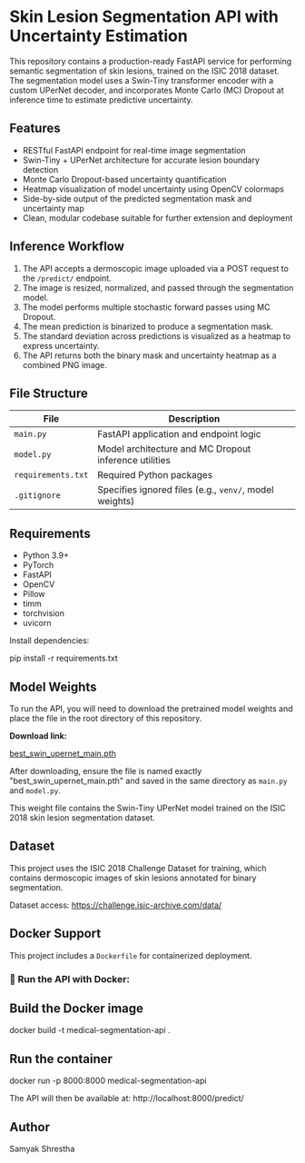 # Skin Lesion Segmentation API with Uncertainty Estimation

This repository contains a production-ready FastAPI service for performing semantic segmentation of skin lesions, trained on the ISIC 2018 dataset. The segmentation model uses a Swin-Tiny transformer encoder with a custom UPerNet decoder, and incorporates Monte Carlo (MC) Dropout at inference time to estimate predictive uncertainty.

## Features

- RESTful FastAPI endpoint for real-time image segmentation
- Swin-Tiny + UPerNet architecture for accurate lesion boundary detection
- Monte Carlo Dropout-based uncertainty quantification
- Heatmap visualization of model uncertainty using OpenCV colormaps
- Side-by-side output of the predicted segmentation mask and uncertainty map
- Clean, modular codebase suitable for further extension and deployment

## Inference Workflow

1. The API accepts a dermoscopic image uploaded via a POST request to the `/predict/` endpoint.
2. The image is resized, normalized, and passed through the segmentation model.
3. The model performs multiple stochastic forward passes using MC Dropout.
4. The mean prediction is binarized to produce a segmentation mask.
5. The standard deviation across predictions is visualized as a heatmap to express uncertainty.
6. The API returns both the binary mask and uncertainty heatmap as a combined PNG image.

## File Structure

| File              | Description                                                  |
|-------------------|--------------------------------------------------------------|
| `main.py`         | FastAPI application and endpoint logic                       |
| `model.py`        | Model architecture and MC Dropout inference utilities        |
| `requirements.txt`| Required Python packages                                     |
| `.gitignore`      | Specifies ignored files (e.g., `venv/`, model weights)       |

## Requirements

- Python 3.9+
- PyTorch
- FastAPI
- OpenCV
- Pillow
- timm
- torchvision
- uvicorn

Install dependencies:

pip install -r requirements.txt

## Model Weights

To run the API, you will need to download the pretrained model weights and place the file in the root directory of this repository.

**Download link:**

[best_swin_upernet_main.pth](https://huggingface.co/samyakshrestha/swin-medical-segmentation/resolve/main/best_swin_upernet_main.pth?download=true)

After downloading, ensure the file is named exactly "best_swin_upernet_main.pth" and saved in the same directory as `main.py` and `model.py`.

This weight file contains the Swin-Tiny UPerNet model trained on the ISIC 2018 skin lesion segmentation dataset.


## Dataset

This project uses the ISIC 2018 Challenge Dataset for training, which contains dermoscopic images of skin lesions annotated for binary segmentation.

Dataset access: https://challenge.isic-archive.com/data/

## Docker Support

This project includes a `Dockerfile` for containerized deployment.

### 🧪 Run the API with Docker:

## Build the Docker image
docker build -t medical-segmentation-api .

## Run the container
docker run -p 8000:8000 medical-segmentation-api

The API will then be available at:
http://localhost:8000/predict/

## Author

Samyak Shrestha 
